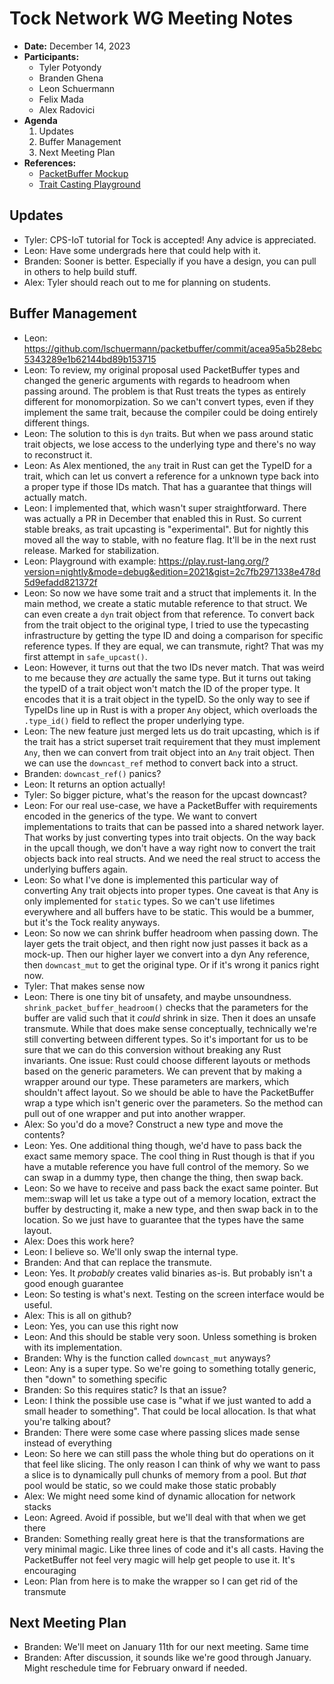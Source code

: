 # Tock Network WG Meeting Notes

- **Date:** December 14, 2023
- **Participants:**
    - Tyler Potyondy
    - Branden Ghena
    - Leon Schuermann
    - Felix Mada
    - Alex Radovici
- **Agenda**
    1. Updates
    2. Buffer Management
    3. Next Meeting Plan
- **References:**
    - [PacketBuffer Mockup](https://github.com/lschuermann/packetbuffer/commit/acea95a5b28ebc5343289e1b62144bd89b153715)
    - [Trait Casting Playground](https://play.rust-lang.org/?version=nightly&mode=debug&edition=2021&gist=2c7fb2971338e478d5d9efadd821372f)


## Updates
- Tyler: CPS-IoT tutorial for Tock is accepted! Any advice is appreciated.
- Leon: Have some undergrads here that could help with it.
- Branden: Sooner is better. Especially if you have a design, you can pull in others to help build stuff.
- Alex: Tyler should reach out to me for planning on students.


## Buffer Management
- Leon: https://github.com/lschuermann/packetbuffer/commit/acea95a5b28ebc5343289e1b62144bd89b153715
- Leon: To review, my original proposal used PacketBuffer types and changed the generic arguments with regards to headroom when passing around. The problem is that Rust treats the types as entirely different for monomorpization. So we can't convert types, even if they implement the same trait, because the compiler could be doing entirely different things.
- Leon: The solution to this is `dyn` traits. But when we pass around static trait objects, we lose access to the underlying type and there's no way to reconstruct it.
- Leon: As Alex mentioned, the `any` trait in Rust can get the TypeID for a trait, which can let us convert a reference for a unknown type back into a proper type if those IDs match. That has a guarantee that things will actually match.
- Leon: I implemented that, which wasn't super straightforward. There was actually a PR in December that enabled this in Rust. So current stable breaks, as trait upcasting is "experimental". But for nightly this moved all the way to stable, with no feature flag. It'll be in the next rust release. Marked for stabilization.
- Leon: Playground with example: https://play.rust-lang.org/?version=nightly&mode=debug&edition=2021&gist=2c7fb2971338e478d5d9efadd821372f
- Leon: So now we have some trait and a struct that implements it. In the main method, we create a static mutable reference to that struct. We can even create a `dyn` trait object from that reference. To convert back from the trait object to the original type, I tried to use the typecasting infrastructure by getting the type ID and doing a comparison for specific reference types. If they are equal, we can transmute, right? That was my first attempt in `safe_upcast()`.
- Leon: However, it turns out that the two IDs never match. That was weird to me because they _are_ actually the same type. But it turns out taking the typeID of a trait object won't match the ID of the proper type. It encodes that it is a trait object in the typeID. So the only way to see if TypeIDs line up in Rust is with a proper `Any` object, which overloads the `.type_id()` field to reflect the proper underlying type.
- Leon: The new feature just merged lets us do trait upcasting, which is if the trait has a strict superset trait requirement that they must implement `Any`, then we can convert from trait object into an `Any` trait object. Then we can use the `downcast_ref` method to convert back into a struct.
- Branden: `downcast_ref()` panics?
- Leon: It returns an option actually!
- Tyler: So bigger picture, what's the reason for the upcast downcast?
- Leon: For our real use-case, we have a PacketBuffer with requirements encoded in the generics of the type. We want to convert implementations to traits that can be passed into a shared network layer. That works by just converting types into trait objects. On the way back in the upcall though, we don't have a way right now to convert the trait objects back into real structs. And we need the real struct to access the underlying buffers again.
- Leon: So what I've done is implemented this particular way of converting Any trait objects into proper types. One caveat is that Any is only implemented for `static` types. So we can't use lifetimes everywhere and all buffers have to be static. This would be a bummer, but it's the Tock reality anyways.
- Leon: So now we can shrink buffer headroom when passing down. The layer gets the trait object, and then right now just passes it back as a mock-up. Then our higher layer we convert into a dyn Any reference, then `downcast_mut` to get the original type. Or if it's wrong it panics right now.
- Tyler: That makes sense now
- Leon: There is one tiny bit of unsafety, and maybe unsoundness. `shrink_packet_buffer_headroom()` checks that the parameters for the buffer are valid such that it _could_ shrink in size. Then it does an unsafe transmute. While that does make sense conceptually, technically we're still converting between different types. So it's important for us to be sure that we can do this conversion without breaking any Rust invariants. One issue: Rust could choose different layouts or methods based on the generic parameters. We can prevent that by making a wrapper around our type. These parameters are markers, which shouldn't affect layout. So we should be able to have the PacketBuffer wrap a type which isn't generic over the parameters. So the method can pull out of one wrapper and put into another wrapper.
- Alex: So you'd do a move? Construct a new type and move the contents?
- Leon: Yes. One additional thing though, we'd have to pass back the exact same memory space. The cool thing in Rust though is that if you have a mutable reference you have full control of the memory. So we can swap in a dummy type, then change the thing, then swap back.
- Leon: So we have to receive and pass back the exact same pointer. But mem::swap will let us take a type out of a memory location, extract the buffer by destructing it, make a new type, and then swap back in to the location. So we just have to guarantee that the types have the same layout.
- Alex: Does this work here?
- Leon: I believe so. We'll only swap the internal type.
- Branden: And that can replace the transmute.
- Leon: Yes. It _probably_ creates valid binaries as-is. But probably isn't a good enough guarantee
- Leon: So testing is what's next. Testing on the screen interface would be useful.
- Alex: This is all on github?
- Leon: Yes, you can use this right now
- Leon: And this should be stable very soon. Unless something is broken with its implementation.
- Branden: Why is the function called `downcast_mut` anyways?
- Leon: Any is a super type. So we're going to something totally generic, then "down" to something specific
- Branden: So this requires static? Is that an issue?
- Leon: I think the possible use case is "what if we just wanted to add a small header to something". That could be local allocation. Is that what you're talking about?
- Branden: There were some case where passing slices made sense instead of everything
- Leon: So here we can still pass the whole thing but do operations on it that feel like slicing. The only reason I can think of why we want to pass a slice is to dynamically pull chunks of memory from a pool. But _that_ pool would be static, so we could make those static probably
- Alex: We might need some kind of dynamic allocation for network stacks
- Leon: Agreed. Avoid if possible, but we'll deal with that when we get there
- Branden: Something really great here is that the transformations are very minimal magic. Like three lines of code and it's all casts. Having the PacketBuffer not feel very magic will help get people to use it. It's encouraging
- Leon: Plan from here is to make the wrapper so I can get rid of the transmute

## Next Meeting Plan
- Branden: We'll meet on January 11th for our next meeting. Same time
- Branden: After discussion, it sounds like we're good through January. Might reschedule time for February onward if needed.

